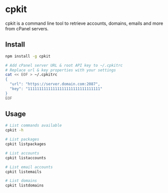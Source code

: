 # cpkit

cpkit is a command line tool to retrieve accounts, domains, emails and more from cPanel servers.

## Install

```bash
npm install -g cpkit

# Add cPanel server URL & root API key to ~/.cpkitrc
# Replace url & key properties with your settings
cat << EOF > ~/.cpkitrc
{
  "url": "https://server.domain.com:2087",
  "key": "11111111111111111111111111111111"
}
EOF
```

## Usage

```bash
# List commands available
cpkit -h

# List packages
cpkit listpackages

# List accounts
cpkit listaccounts

# List email accounts
cpkit listemails

# List domains
cpkit listdomains
```

